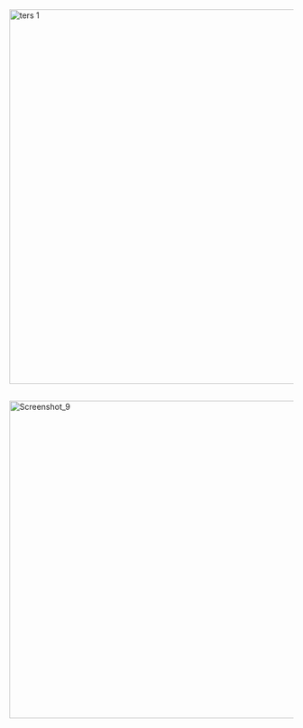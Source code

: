 

##
<img width="665" alt="ters 1" src="https://user-images.githubusercontent.com/94636137/228856510-f5ec8388-21b4-4747-a353-e02a42e2ca0b.png">

##
<img width="564" alt="Screenshot_9" src="https://user-images.githubusercontent.com/94636137/228856574-c07dd719-3652-434d-afe7-451894c30eca.png">
